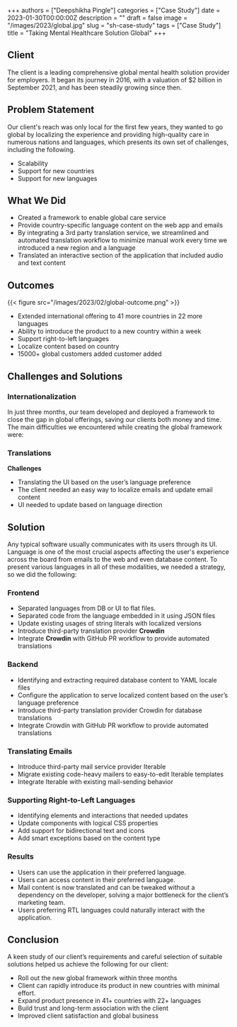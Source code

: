 +++
authors = ["Deepshikha Pingle"]
categories = ["Case Study"]
date = 2023-01-30T00:00:00Z
description = ""
draft = false
image = "/images/2023/global.jpg"
slug = "sh-case-study"
tags = ["Case Study"]
title = "Taking Mental Healthcare Solution Global"
+++
## Client

The client is a leading comprehensive global mental health solution provider for employers. It began its journey in 2016, with a valuation of $2 billion in September 2021, and has been steadily growing since then.

## Problem Statement

Our client's reach was only local for the first few years, they wanted to go global by localizing the experience and providing high-quality care in numerous nations and languages, which presents its own set of challenges, including the following.

- Scalability
- Support for new countries
- Support for new languages

## What We Did

- Created a framework to enable global care service
- Provide country-specific language content on the web app and emails
- By integrating a 3rd party translation service, we streamlined and automated translation workflow to minimize manual work every time we introduced a new region and a language
- Translated an interactive section of the application that included audio and text content

## Outcomes

{{< figure src="/images/2023/02/global-outcome.png" >}}

- Extended international offering to 41 more countries in 22 more languages
- Ability to introduce the product to a new country within a week
- Support right-to-left languages
- Localize content based on country
- 15000+ global customers added customer added

## Challenges and Solutions

### Internationalization

In just three months, our team developed and deployed a framework to close the gap in global offerings, saving our clients both money and time. The main difficulties we encountered while creating the global framework were:

### Translations

**Challenges**

- Translating the UI based on the user’s language preference
- The client needed an easy way to localize emails and update email content
- UI needed to update based on language direction

## Solution

Any typical software usually communicates with its users through its UI.
Language is one of the most crucial aspects affecting the user's experience across the board from emails to the web and even database content. To present various languages in all of these modalities, we needed a strategy, so we did the following:

### Frontend

- Separated languages from DB or UI to flat files.
- Separated code from the language embedded in it using JSON files
- Update existing usages of string literals with localized versions
- Introduce third-party translation provider **Crowdin**
- Integrate **Crowdin** with GitHub PR workflow to provide automated translations

### Backend

- Identifying and extracting required database content to YAML locale files
- Configure the application to serve localized content based on the user’s language preference
- Introduce third-party translation provider Crowdin for database translations
- Integrate Crowdin with GitHub PR workflow to provide automated translations

### Translating Emails

- Introduce third-party mail service provider Iterable
- Migrate existing code-heavy mailers to easy-to-edit Iterable templates
- Integrate Iterable with existing mail-sending behavior

### Supporting Right-to-Left Languages

- Identifying elements and interactions that needed updates
- Update components with logical CSS properties
- Add support for bidirectional text and icons
- Add smart exceptions based on the content type

### Results

- Users can use the application in their preferred language.
- Users can access content in their preferred language.
- Mail content is now translated and can be tweaked without a dependency on the developer, solving a major bottleneck for the client’s marketing team.
- Users preferring RTL languages could naturally interact with the application.

## Conclusion

A keen study of our client’s requirements and careful selection of suitable solutions helped us achieve the following for our client:

- Roll out the new global framework within three months
- Client can rapidly introduce its product in new countries with minimal effort.
- Expand product presence in 41+ countries with 22+ languages
- Build trust and long-term association with the client
- Improved client satisfaction and global business
